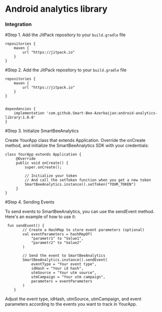 # Android analytics library

### Integration

#Step 1. Add the JitPack repository to your ```build.gradle``` file

```
repositories {
    maven {
        url "https://jitpack.io"
    }
}
```

#Step 2. Add the JitPack repository to your ```build.gradle``` file

```
repositories {
    maven {
        url "https://jitpack.io"
    }
}


dependencies {
    implementation 'com.github.Smart-Bee-Azerbaijan:android-analytics-library:1.0.0'
}
```

#Step 3. Initialize SmartBeeAnalytics

Create YourApp class that extends Application. Override the onCreate method, and initialize the SmartBeeAnalytics SDK with your credentials:

```
class YourApp extends Application {
     @Override
     public void onCreate() {
         super.onCreate();

         // Initialize your token
         // And call the setToken function when you get a new token
         SmartBeeAnalytics.instance().setToken("YOUR_TOKEN")
     }
}
```

#Step 4. Sending Events

To send events to SmartBeeAnalytics, you can use the sendEvent method. Here's an example of how to use it:

```
 fun sendEvent() {
        // Create a HashMap to store event parameters (optional)
        val eventParameters = hashMapOf(
            "parametr1" to "Value1",
            "parametr2" to "Value2"
        )

        // Send the event to SmartBeeAnalytics
        SmartBeeAnalytics.instance().sendEvent(
            eventType = "Your event type",
            idHash = "Your id hash",
            utmSource = "Your utm source",
            utmCampaign = "Your utm campaign",
            parameters = eventParameters
        )
    }
```
Adjust the event type, idHash, utmSource, utmCampaign, and event parameters according to the events you want to track in YourApp.
